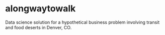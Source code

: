 # alongwaytowalk
Data science solution for a hypothetical business problem involving transit and food deserts in Denver, CO.

